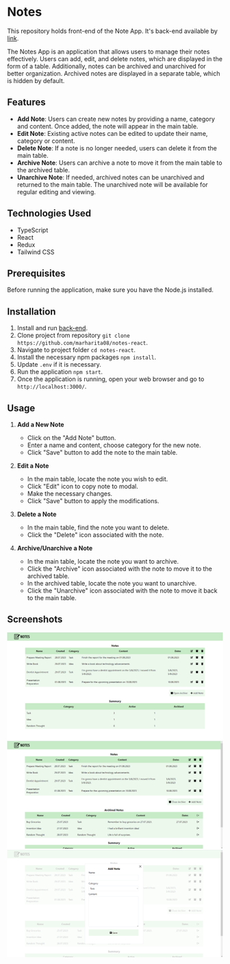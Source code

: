 # Notes

This repository holds front-end of the Note App. It's back-end available by [link](https://github.com/marharita08/notes-express).

The Notes App is an application that allows users to manage their notes effectively. Users can add, edit, and delete notes, which are displayed in the form of a table. Additionally, notes can be archived and unarchived for better organization. Archived notes are displayed in a separate table, which is hidden by default.

## Features

- **Add Note**: Users can create new notes by providing a name, category and content. Once added, the note will appear in the main table.
- **Edit Note**: Existing active notes can be edited to update their name, category or content.
- **Delete Note**: If a note is no longer needed, users can delete it from the main table.
- **Archive Note**: Users can archive a note to move it from the main table to the archived table.
- **Unarchive Note**: If needed, archived notes can be unarchived and returned to the main table. The unarchived note will be available for regular editing and viewing.

## Technologies Used

- TypeScript
- React
- Redux
- Tailwind CSS

## Prerequisites

Before running the application, make sure you have the Node.js installed.

## Installation

1. Install and run [back-end](https://github.com/marharita08/notes-express).
2. Clone project from repository `git clone https://github.com/marharita08/notes-react`.
3. Navigate to project folder `cd notes-react`.
4. Install the necessary npm packages `npm install`.
5. Update `.env` if it is necessary.
6. Run the application `npm start`.
7. Once the application is running, open your web browser and go to `http://localhost:3000/`.

## Usage

1. **Add a New Note**
    - Click on the "Add Note" button.
    - Enter a name and content, choose category for the new note.
    - Click "Save" button to add the note to the main table.

2. **Edit a Note**
    - In the main table, locate the note you wish to edit.
    - Click "Edit" icon to copy note to modal.
    - Make the necessary changes.
    - Click "Save" button to apply the modifications.

3. **Delete a Note**
    - In the main table, find the note you want to delete.
    - Click the "Delete" icon associated with the note.

4. **Archive/Unarchive a Note**
    - In the main table, locate the note you want to archive.
    - Click the "Archive" icon associated with the note to move it to the archived table.
    - In the archived table, locate the note you want to unarchive.
    - Click the "Unarchive" icon associated with the note to move it back to the main table.

## Screenshots
![Screenshot 1](screenshots/Screenshot_1.png)
![Screenshot 2](screenshots/Screenshot_2.png)
![Screenshot 3](screenshots/Screenshot_3.png)
